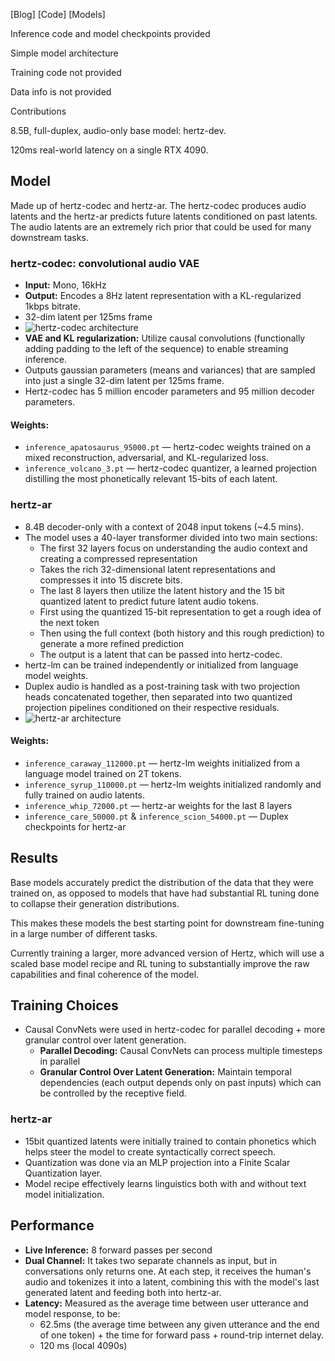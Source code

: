 [Blog] [Code] [Models]

Inference code and model checkpoints provided

Simple model architecture

Training code not provided

Data info is not provided

Contributions

8.5B, full-duplex, audio-only base model: hertz-dev.

120ms real-world latency on a single RTX 4090.

## Model
Made up of hertz-codec and hertz-ar. The hertz-codec produces audio latents and the hertz-ar predicts future latents conditioned on past latents. The audio latents are an extremely rich prior that could be used for many downstream tasks.

### hertz-codec: convolutional audio VAE
- **Input:** Mono, 16kHz
- **Output:** Encodes a 8Hz latent representation with a KL-regularized 1kbps bitrate.
- 32-dim latent per 125ms frame
- ![hertz-codec architecture](image-20241224-153016.png)
- **VAE and KL regularization:** Utilize causal convolutions (functionally adding padding to the left of the sequence) to enable streaming inference.
- Outputs gaussian parameters (means and variances) that are sampled into just a single 32-dim latent per 125ms frame.
- Hertz-codec has 5 million encoder parameters and 95 million decoder parameters.

#### Weights:
- `inference_apatosaurus_95000.pt` — hertz-codec weights trained on a mixed reconstruction, adversarial, and KL-regularized loss.
- `inference_volcano_3.pt` — hertz-codec quantizer, a learned projection distilling the most phonetically relevant 15-bits of each latent.

### hertz-ar
- 8.4B decoder-only with a context of 2048 input tokens (~4.5 mins).
- The model uses a 40-layer transformer divided into two main sections:
  - The first 32 layers focus on understanding the audio context and creating a compressed representation
  - Takes the rich 32-dimensional latent representations and compresses it into 15 discrete bits.
  - The last 8 layers then utilize the latent history and the 15 bit quantized latent to predict future latent audio tokens.
  - First using the quantized 15-bit representation to get a rough idea of the next token
  - Then using the full context (both history and this rough prediction) to generate a more refined prediction
  - The output is a latent that can be passed into hertz-codec.
- hertz-lm can be trained independently or initialized from language model weights.
- Duplex audio is handled as a post-training task with two projection heads concatenated together, then separated into two quantized projection pipelines conditioned on their respective residuals.
- ![hertz-ar architecture](image-20241224-153025.png)

#### Weights:
- `inference_caraway_112000.pt` — hertz-lm weights initialized from a language model trained on 2T tokens.
- `inference_syrup_110000.pt` — hertz-lm weights initialized randomly and fully trained on audio latents.
- `inference_whip_72000.pt` — hertz-ar weights for the last 8 layers
- `inference_care_50000.pt` & `inference_scion_54000.pt` — Duplex checkpoints for hertz-ar

## Results
Base models accurately predict the distribution of the data that they were trained on, as opposed to models that have had substantial RL tuning done to collapse their generation distributions.

This makes these models the best starting point for downstream fine-tuning in a large number of different tasks.

Currently training a larger, more advanced version of Hertz, which will use a scaled base model recipe and RL tuning to substantially improve the raw capabilities and final coherence of the model.

## Training Choices
- Causal ConvNets were used in hertz-codec for parallel decoding + more granular control over latent generation.
  - **Parallel Decoding:** Causal ConvNets can process multiple timesteps in parallel
  - **Granular Control Over Latent Generation:** Maintain temporal dependencies (each output depends only on past inputs) which can be controlled by the receptive field.

### hertz-ar
- 15bit quantized latents were initially trained to contain phonetics which helps steer the model to create syntactically correct speech.
- Quantization was done via an MLP projection into a Finite Scalar Quantization layer.
- Model recipe effectively learns linguistics both with and without text model initialization.

## Performance
- **Live Inference:** 8 forward passes per second
- **Dual Channel:** It takes two separate channels as input, but in conversations only returns one. At each step, it receives the human's audio and tokenizes it into a latent, combining this with the model's last generated latent and feeding both into hertz-ar.
- **Latency:** Measured as the average time between user utterance and model response, to be:
  - 62.5ms (the average time between any given utterance and the end of one token) + the time for forward pass + round-trip internet delay.
  - 120 ms (local 4090s)
